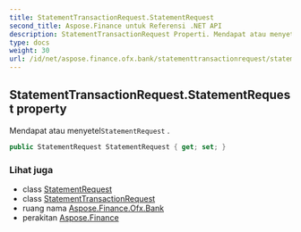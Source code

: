 ```yaml
---
title: StatementTransactionRequest.StatementRequest
second_title: Aspose.Finance untuk Referensi .NET API
description: StatementTransactionRequest Properti. Mendapat atau menyetelStatementRequest .
type: docs
weight: 30
url: /id/net/aspose.finance.ofx.bank/statementtransactionrequest/statementrequest/
---
```

## StatementTransactionRequest.StatementRequest property

Mendapat atau menyetel`StatementRequest` .

```csharp
public StatementRequest StatementRequest { get; set; }
```

### Lihat juga

* class [StatementRequest](../../statementrequest/)
* class [StatementTransactionRequest](../)
* ruang nama [Aspose.Finance.Ofx.Bank](../../statementtransactionrequest/)
* perakitan [Aspose.Finance](../../../)


